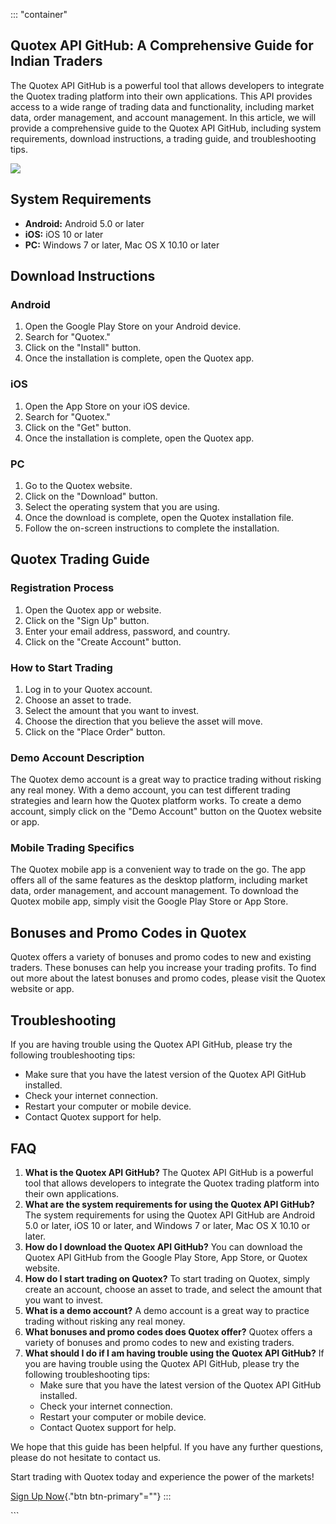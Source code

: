 ::: \"container\"
## Quotex API GitHub: A Comprehensive Guide for Indian Traders

The Quotex API GitHub is a powerful tool that allows developers to
integrate the Quotex trading platform into their own applications. This
API provides access to a wide range of trading data and functionality,
including market data, order management, and account management. In this
article, we will provide a comprehensive guide to the Quotex API GitHub,
including system requirements, download instructions, a trading guide,
and troubleshooting tips.

[![](https://static.quotex.io/files/4_en/300_250.jpg)](https://traff.sbs/brokerqxlid)

## System Requirements

-   **Android:** Android 5.0 or later
-   **iOS:** iOS 10 or later
-   **PC:** Windows 7 or later, Mac OS X 10.10 or later

## Download Instructions

### Android

1.  Open the Google Play Store on your Android device.
2.  Search for "Quotex."
3.  Click on the "Install" button.
4.  Once the installation is complete, open the Quotex app.

### iOS

1.  Open the App Store on your iOS device.
2.  Search for "Quotex."
3.  Click on the "Get" button.
4.  Once the installation is complete, open the Quotex app.

### PC

1.  Go to the Quotex website.
2.  Click on the "Download" button.
3.  Select the operating system that you are using.
4.  Once the download is complete, open the Quotex installation file.
5.  Follow the on-screen instructions to complete the installation.

## Quotex Trading Guide

### Registration Process

1.  Open the Quotex app or website.
2.  Click on the "Sign Up" button.
3.  Enter your email address, password, and country.
4.  Click on the "Create Account" button.

### How to Start Trading

1.  Log in to your Quotex account.
2.  Choose an asset to trade.
3.  Select the amount that you want to invest.
4.  Choose the direction that you believe the asset will move.
5.  Click on the "Place Order" button.

### Demo Account Description

The Quotex demo account is a great way to practice trading without
risking any real money. With a demo account, you can test different
trading strategies and learn how the Quotex platform works. To create a
demo account, simply click on the "Demo Account" button on the
Quotex website or app.

### Mobile Trading Specifics

The Quotex mobile app is a convenient way to trade on the go. The app
offers all of the same features as the desktop platform, including
market data, order management, and account management. To download the
Quotex mobile app, simply visit the Google Play Store or App Store.

## Bonuses and Promo Codes in Quotex

Quotex offers a variety of bonuses and promo codes to new and existing
traders. These bonuses can help you increase your trading profits. To
find out more about the latest bonuses and promo codes, please visit the
Quotex website or app.

## Troubleshooting

If you are having trouble using the Quotex API GitHub, please try the
following troubleshooting tips:

-   Make sure that you have the latest version of the Quotex API GitHub
    installed.
-   Check your internet connection.
-   Restart your computer or mobile device.
-   Contact Quotex support for help.

## FAQ

1.  **What is the Quotex API GitHub?** The Quotex API GitHub is a
    powerful tool that allows developers to integrate the Quotex trading
    platform into their own applications.
2.  **What are the system requirements for using the Quotex API
    GitHub?** The system requirements for using the Quotex API GitHub
    are Android 5.0 or later, iOS 10 or later, and Windows 7 or later,
    Mac OS X 10.10 or later.
3.  **How do I download the Quotex API GitHub?** You can download the
    Quotex API GitHub from the Google Play Store, App Store, or Quotex
    website.
4.  **How do I start trading on Quotex?** To start trading on Quotex,
    simply create an account, choose an asset to trade, and select the
    amount that you want to invest.
5.  **What is a demo account?** A demo account is a great way to
    practice trading without risking any real money.
6.  **What bonuses and promo codes does Quotex offer?** Quotex offers a
    variety of bonuses and promo codes to new and existing traders.
7.  **What should I do if I am having trouble using the Quotex API
    GitHub?** If you are having trouble using the Quotex API GitHub,
    please try the following troubleshooting tips:
    -   Make sure that you have the latest version of the Quotex API
        GitHub installed.
    -   Check your internet connection.
    -   Restart your computer or mobile device.
    -   Contact Quotex support for help.

We hope that this guide has been helpful. If you have any further
questions, please do not hesitate to contact us.

Start trading with Quotex today and experience the power of the markets!

[Sign Up Now](\%22https://traff.sbs/brokerqxlid\%22){."btn
btn-primary"=""}
:::

\`\`\`

